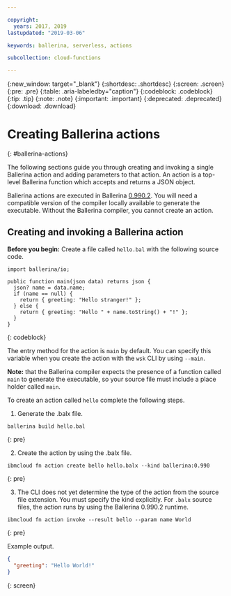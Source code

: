 ```yaml
---

copyright:
  years: 2017, 2019
lastupdated: "2019-03-06"

keywords: ballerina, serverless, actions

subcollection: cloud-functions

---
```


{:new_window: target="_blank"}
{:shortdesc: .shortdesc}
{:screen: .screen}
{:pre: .pre}
{:table: .aria-labeledby="caption"}
{:codeblock: .codeblock}
{:tip: .tip}
{:note: .note}
{:important: .important}
{:deprecated: .deprecated}
{:download: .download}

# Creating Ballerina actions
{: #ballerina-actions}

The following sections guide you through creating and invoking a single Ballerina action and adding parameters to that action. An action is a top-level Ballerina function which accepts and returns a JSON object. 

Ballerina actions are executed in Ballerina [0.990.2](https://ballerina.io/downloads). You will need a compatible version of the compiler locally available to generate the executable. Without the Ballerina compiler, you cannot create an action.

## Creating and invoking a Ballerina action

**Before you begin:** Create a file called `hello.bal` with the following source code.

```ballerina
import ballerina/io;

public function main(json data) returns json {
  json? name = data.name;
  if (name == null) {
    return { greeting: "Hello stranger!" };
  } else {
    return { greeting: "Hello " + name.toString() + "!" };
  }
}
```
{: codeblock}

The entry method for the action is `main` by default. You can specify this variable when you create the action with the `wsk` CLI by using `--main`. 

**Note:** that the Ballerina compiler expects the presence of a function called `main` to generate the executable, so your source file must include a place holder called `main`.

To create an action called `hello` complete the following steps.

1. Generate the .balx file.

```
ballerina build hello.bal
```
{: pre}

2. Create the action by using the .balx file.
```
ibmcloud fn action create bello hello.balx --kind ballerina:0.990
```
{: pre}

3. The CLI does not yet determine the type of the action from the source file extension. You must specify the kind explicitly. For `.balx` source files, the action runs by using the Ballerina 0.990.2 runtime.

```
ibmcloud fn action invoke --result bello --param name World
```
{: pre}

Example output.
```json
{
  "greeting": "Hello World!"
}
```
{: screen}
